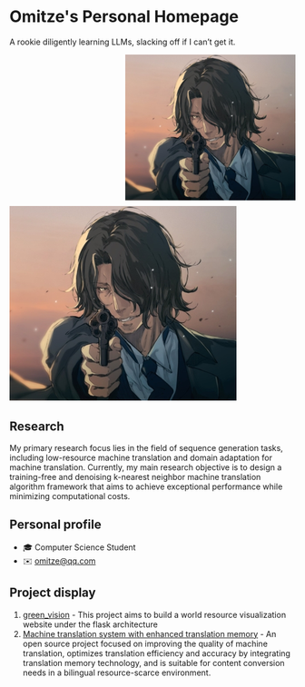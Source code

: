 # Omitze's Personal Homepage

A rookie diligently learning LLMs, slacking off if I can’t get it.

<img src="pics/omitze.jpg" 
     style="float: right; 
            margin-left: 15px;
            margin-bottom: 10px;
            width: 300px;">

![omitze](pics/omitze.jpg)

## Research
My primary research focus lies in the field of sequence generation tasks, including low-resource machine translation and domain adaptation for machine translation. Currently, my main research objective is to design a training-free and denoising k-nearest neighbor machine translation algorithm framework that aims to achieve exceptional performance while minimizing computational costs.

## Personal profile
- 🎓 Computer Science Student
- ✉️ omitze@qq.com

## Project display
1. [green_vision](https://gitee.com/omitze/green_vision.git) - This project aims to build a world resource visualization website under the flask architecture
2. [Machine translation system with enhanced translation memory](https://gitee.com/omitze/enhanced_translation_system.git) - An open source project focused on improving the quality of machine translation, optimizes translation efficiency and accuracy by integrating translation memory technology, and is suitable for content conversion needs in a bilingual resource-scarce environment.

